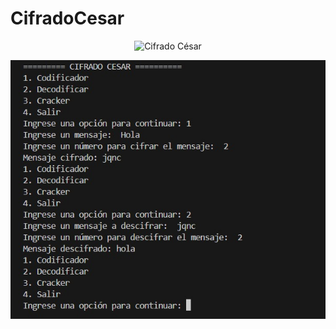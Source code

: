 # CifradoCesar
<p align="center">
  <img src="https://raw.githubusercontent.com/justingarciaH/CifradoCesar/main/cifrado cesar ejemplo.png" width="400" alt="Cifrado César">
</p>

![Cifrado César](cifrado%20cesar%20ejemplo.jpg)
